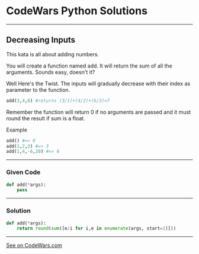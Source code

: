 # CodeWars Python Solutions

---

## Decreasing Inputs

This kata is all about adding numbers.

You will create a function named add. It will return the sum of all the arguments. Sounds easy, doesn't it?

Well Here's the Twist. The inputs will gradually decrease with their index as parameter to the function.


```python
add(3,4,6) #returns (3/1)+(4/2)+(6/3)=7
```

Remember the function will return 0 if no arguments are passed and it must round the result if sum is a float.

Example

```python
add() #=> 0
add(1,2,3) #=> 3
add(1,4,-6,20) #=> 6
```

---

### Given Code


```python
def add(*args):
    pass
```

---

### Solution


```python
def add(*args):
    return round(sum([e/i for i,e in enumerate(args, start=1)]))
```


---


[See on CodeWars.com](https://www.codewars.com/kata/555de49a04b7d1c13c00000e/)
